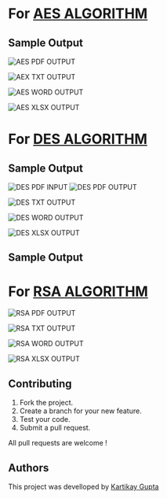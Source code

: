 # For [AES ALGORITHM](https://github.com/Kartikay77/Resume/blob/main/Analysis%20of%20AES%20%2CDES%20and%20RSA%20Algorithms%20on%20Various%20Multimedia%20Platforms/cryptogAES.java)

## Sample Output
![AES PDF OUTPUT](https://github.com/Kartikay77/Resume/blob/main/Analysis%20of%20AES%20%2CDES%20and%20RSA%20Algorithms%20on%20Various%20Multimedia%20Platforms/media/AES%20PDF%20CODE%20AND%20OUTPUT.JPG?raw=true)

![AEX TXT OUTPUT](https://github.com/Kartikay77/Resume/blob/main/Analysis%20of%20AES%20%2CDES%20and%20RSA%20Algorithms%20on%20Various%20Multimedia%20Platforms/media/AES%20TXT%20CODE%20AND%20OUTPUT.JPG?raw=true)

![AES WORD OUTPUT](https://github.com/Kartikay77/Resume/blob/main/Analysis%20of%20AES%20%2CDES%20and%20RSA%20Algorithms%20on%20Various%20Multimedia%20Platforms/media/AES%20WORD%20OUTPUT.JPG?raw=true)

![AES XLSX OUTPUT](https://github.com/Kartikay77/Resume/blob/main/Analysis%20of%20AES%20%2CDES%20and%20RSA%20Algorithms%20on%20Various%20Multimedia%20Platforms/media/AES%20XLSX%20OUTPUT.JPG?raw=true)


# For [DES ALGORITHM](https://github.com/Kartikay77/Resume/blob/main/Analysis%20of%20AES%20%2CDES%20and%20RSA%20Algorithms%20on%20Various%20Multimedia%20Platforms/cryptogDES.java)

## Sample Output
![DES PDF INPUT](https://github.com/Kartikay77/Resume/blob/main/Analysis%20of%20AES%20%2CDES%20and%20RSA%20Algorithms%20on%20Various%20Multimedia%20Platforms/media/DES%20PDF%20CODE.JPG?raw=true)
![DES PDF OUTPUT](https://github.com/Kartikay77/Resume/blob/main/Analysis%20of%20AES%20%2CDES%20and%20RSA%20Algorithms%20on%20Various%20Multimedia%20Platforms/media/DES%20PDF%20OUTPUT.JPG?raw=true)

![DES TXT OUTPUT](https://github.com/Kartikay77/Resume/blob/main/Analysis%20of%20AES%20%2CDES%20and%20RSA%20Algorithms%20on%20Various%20Multimedia%20Platforms/media/DES%20TXT%20OUTPUT.JPG?raw=true)

![DES WORD OUTPUT](https://github.com/Kartikay77/Resume/blob/main/Analysis%20of%20AES%20%2CDES%20and%20RSA%20Algorithms%20on%20Various%20Multimedia%20Platforms/media/DES%20WORD%20OUTPUT.JPG?raw=true)

![DES XLSX OUTPUT](https://github.com/Kartikay77/Resume/blob/main/Analysis%20of%20AES%20%2CDES%20and%20RSA%20Algorithms%20on%20Various%20Multimedia%20Platforms/media/DES%20XLSX%20CODE%20AND%20OUTPUT.JPG?raw=true)


## Sample Output
# For [RSA ALGORITHM](https://github.com/Kartikay77/Resume/blob/main/Analysis%20of%20AES%20%2CDES%20and%20RSA%20Algorithms%20on%20Various%20Multimedia%20Platforms/cryptogRSA.java)

![RSA PDF OUTPUT](https://github.com/Kartikay77/Resume/blob/main/Analysis%20of%20AES%20%2CDES%20and%20RSA%20Algorithms%20on%20Various%20Multimedia%20Platforms/media/RSA%20PDF%20CODE%20AND%20OUTPUT.JPG?raw=true)

![RSA TXT OUTPUT](https://github.com/Kartikay77/Resume/blob/main/Analysis%20of%20AES%20%2CDES%20and%20RSA%20Algorithms%20on%20Various%20Multimedia%20Platforms/media/RSA%20TXT%20CODE%20AND%20OUTPUT.JPG?raw=true)

![RSA WORD OUTPUT](https://github.com/Kartikay77/Resume/blob/main/Analysis%20of%20AES%20%2CDES%20and%20RSA%20Algorithms%20on%20Various%20Multimedia%20Platforms/media/RSA%20WORD%20OUTPUT.JPG?raw=true)

![RSA XLSX OUTPUT](https://github.com/Kartikay77/Resume/blob/main/Analysis%20of%20AES%20%2CDES%20and%20RSA%20Algorithms%20on%20Various%20Multimedia%20Platforms/media/RSA%20XLSX%20CODE%20AND%20OUTPUT.JPG?raw=true)

## Contributing
1. Fork the project.
2. Create a branch for your new feature.
3. Test your code.
5. Submit a pull request.

All pull requests are welcome !

## Authors
This project was develloped by [Kartikay Gupta](https://github.com/Kartikay77)


